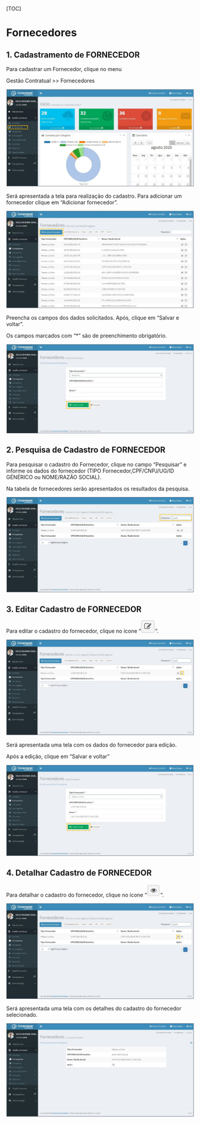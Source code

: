 [TOC]

# Fornecedores

## 1. Cadastramento de FORNECEDOR

Para cadastrar um Fornecedor, clique no menu

Gestão Contratual >> Fornecedores

![FIGURA 1 - Cadastramento de Fornecedor](./images/figura1.JPG)

Será apresentada a tela para realização do cadastro. Para adicionar um
fornecedor clique em “Adicionar fornecedor”.

![FIGURA 2 - Adicionar Fornecedor](./images/figura2.JPG)

Preencha os campos dos dados solicitados. Após, clique em
“Salvar e voltar”.

Os campos marcados com “*” são de preenchimento obrigatório.

![FIGURA 3 - Inclusão de Dados](./images/figura3.JPG)

## 2. Pesquisa de Cadastro de FORNECEDOR

Para pesquisar o cadastro do Fornecedor, clique no campo “Pesquisar” e
informe os dados do fornecedor (TIPO Fornecedor,CPF/CNPJ/UG/ID
GÉNÉRICO ou NOME/RAZÃO SOCIAL).

Na tabela de fornecedores serão apresentados os resultados da pesquisa.

![FIGURA 4 - Pesquisa de Cadastro de Fornecedor](./images/figura4.JPG)

## 3. Editar Cadastro de FORNECEDOR

Para editar o cadastro do fornecedor, clique no ícone “![editar](../../icons/editar.JPG)“.

![FIGURA 5 - Lista de Cadastro de Fornecedor](./images/figura5.JPG)

Será apresentada uma tela com os dados do fornecedor para edição.

Após a edição, clique em “Salvar e voltar”

![FIGURA 6 - Editar Cadastro de Fornecedor](./images/figura6.JPG)

## 4. Detalhar Cadastro de FORNECEDOR

Para detalhar o cadastro do fornecedor, clique no ícone “![detalhar](../../icons/detalhar.JPG)“.

![FIGURA 7 - Detalhar Cadastro de Fornecedor](./images/figura7.JPG)

Será apresentada uma tela com os detalhes do cadastro do fornecedor
selecionado.

![FIGURA 8 - Detalhes do Cadastro do Fornecedor](./images/figura8.JPG)
